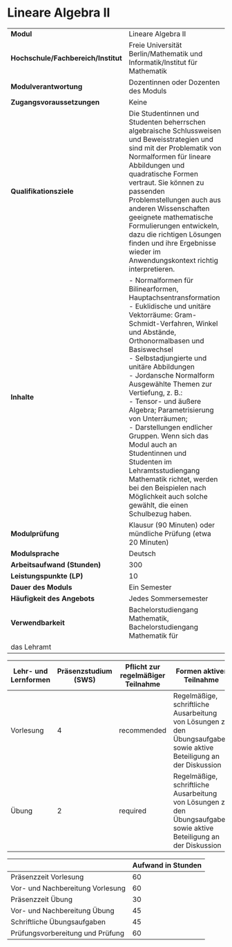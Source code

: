 # Lineare Algebra II
|                                    |   |
|------------------------------------|---|
|**Modul**                           | Lineare Algebra II |
|**Hochschule/Fachbereich/Institut** | Freie Universität Berlin/Mathematik und Informatik/Institut für Mathematik |
|**Modulverantwortung**              | Dozentinnen oder Dozenten des Moduls |
|**Zugangsvoraussetzungen**          | Keine |
|**Qualifikationsziele**             | Die Studentinnen und Studenten beherrschen algebraische Schlussweisen und Beweisstrategien und sind mit der Problematik von Normalformen für lineare Abbildungen und quadratische Formen vertraut. Sie können zu passenden Problemstellungen auch aus anderen Wissenschaften geeignete mathematische Formulierungen entwickeln, dazu die richtigen Lösungen finden und ihre Ergebnisse wieder im Anwendungskontext richtig interpretieren. |
|**Inhalte**                         | - Normalformen für Bilinearformen, Hauptachsentransformation<br>- Euklidische und unitäre Vektorräume: Gram-Schmidt-Verfahren, Winkel und Abstände, Orthonormalbasen und Basiswechsel<br>- Selbstadjungierte und unitäre Abbildungen<br>- Jordansche Normalform Ausgewählte Themen zur Vertiefung, z. B.:<br>- Tensor- und äußere Algebra; Parametrisierung von Unterräumen;<br>- Darstellungen endlicher Gruppen. Wenn sich das Modul auch an Studentinnen und Studenten im Lehramtsstudiengang Mathematik richtet, werden bei den Beispielen nach Möglichkeit auch solche gewählt, die einen Schulbezug haben. |
|**Modulprüfung**                    | Klausur (90 Minuten) oder mündliche Prüfung (etwa 20 Minuten) |
|**Modulsprache**                    | Deutsch |
|**Arbeitsaufwand (Stunden)**        | 300 |
|**Leistungspunkte (LP)**            | 10 |
|**Dauer des Moduls**                | Ein Semester |
|**Häufigkeit des Angebots**         | Jedes Sommersemester |
|**Verwendbarkeit**                  | Bachelorstudiengang Mathematik, Bachelorstudiengang Mathematik für
das Lehramt |

| Lehr- und Lernformen | Präsenzstudium <br> (SWS) | Pflicht zur regelmäßiger Teilnahme | Formen aktiver Teilnahme |
| ---------------------|---------------------------|------------------------------------|------------------------- |
| Vorlesung            | 4                         | recommended                        | Regelmäßige, schriftliche Ausarbeitung von Lösungen zu den Übungsaufgaben sowie aktive Beteiligung an der Diskussion |
| Übung                | 2                         | required                           | Regelmäßige, schriftliche Ausarbeitung von Lösungen zu den Übungsaufgaben sowie aktive Beteiligung an der Diskussion |

|   | Aufwand in Stunden |
| - |--------------------|
| Präsenzzeit Vorlesung                    | 60    |
| Vor- und Nachbereitung Vorlesung         | 60    |
| Präsenzzeit Übung                        | 30    |
| Vor- und Nachbereitung Übung             | 45    |
| Schriftliche Übungsaufgaben              | 45    |
| Prüfungsvorbereitung und Prüfung         | 60    |

